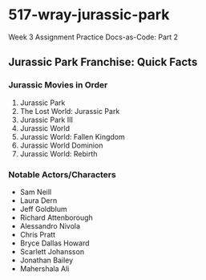 # 517-wray-jurassic-park

Week 3 Assignment Practice Docs-as-Code: Part 2

## Jurassic Park Franchise: Quick Facts

### Jurassic Movies in Order

1. Jurassic Park
2. The Lost World: Jurassic Park
3. Jurassic Park III
4. Jurassic World
5. Jurassic World: Fallen Kingdom
6. Jurassic World Dominion
7. Jurassic World: Rebirth

### Notable Actors/Characters

* Sam Neill
* Laura Dern
* Jeff Goldblum
* Richard Attenborough
* Alessandro Nivola
* Chris Pratt
* Bryce Dallas Howard
* Scarlett Johansson
* Jonathan Bailey
* Mahershala Ali